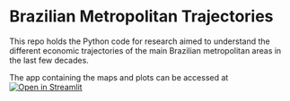 # Brazilian Metropolitan Trajectories

This repo holds the Python code for research aimed to understand the different economic trajectories of the main Brazilian metropolitan areas in the last few decades.

The app containing the maps and plots can be accessed at [![Open in Streamlit](https://static.streamlit.io/badges/streamlit_badge_black_white.svg)](https://share.streamlit.io/augustogeog/brazilian-metropolitan-trajectories/main/app/app.py)